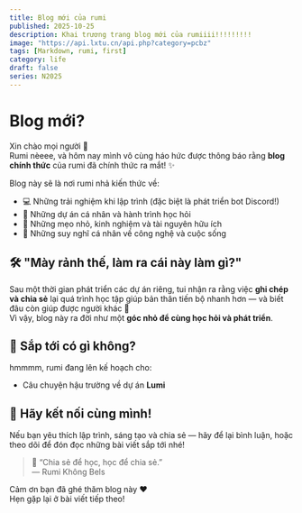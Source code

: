 ```yaml
---
title: Blog mới của rumi
published: 2025-10-25
description: Khai trương trang blog mới của rumiiii!!!!!!!!!
image: "https://api.lxtu.cn/api.php?category=pcbz"
tags: [Markdown, rumi, first]
category: life
draft: false
series: N2025
---
```


# Blog mới?

Xin chào mọi người 👋  
Rumi nèeee, và hôm nay mình vô cùng háo hức được thông báo rằng **blog chính thức** của rumi đã chính thức ra mắt! ✨  

Blog này sẽ là nơi rumi nhả kiến thức về:
- 💻 Những trải nghiệm khi lập trình (đặc biệt là phát triển bot Discord!)
- 🌱 Những dự án cá nhân và hành trình học hỏi
- 🧠 Những mẹo nhỏ, kinh nghiệm và tài nguyên hữu ích
- 💬 Những suy nghĩ cá nhân về công nghệ và cuộc sống

## 🛠️ "Mày rảnh thế, làm ra cái này làm gì?"
Sau một thời gian phát triển các dự án riêng, tui nhận ra rằng việc **ghi chép và chia sẻ** lại quá trình học tập giúp bản thân tiến bộ nhanh hơn — và biết đâu còn giúp được người khác 🌸  
Vì vậy, blog này ra đời như một **góc nhỏ để cùng học hỏi và phát triển**.

## 🚀 Sắp tới có gì không?
hmmmm, rumi đang lên kế hoạch cho:
- Câu chuyện hậu trường về dự án **Lumi**

## 💬 Hãy kết nối cùng mình!
Nếu bạn yêu thích lập trình, sáng tạo và chia sẻ — hãy để lại bình luận, hoặc theo dõi để đón đọc những bài viết sắp tới nhé!

> 🌟 “Chia sẻ để học, học để chia sẻ.”  
> — Rumi Không Bels

Cảm ơn bạn đã ghé thăm blog này ❤️  
Hẹn gặp lại ở bài viết tiếp theo!
